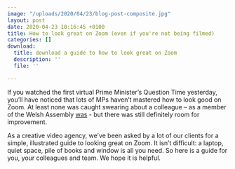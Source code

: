 ```yaml
---
image: "/uploads/2020/04/23/blog-post-composite.jpg"
layout: post
date: 2020-04-23 10:16:45 +0100
title: How to look great on Zoom (even if you're not being filmed)
categories: []
download:
  title: download a guide to how to look great on Zoom
  description: ''
  file: ''

---
```

If you watched the first virtual Prime Minister’s Question Time yesterday, you’ll have noticed that lots of MPs haven’t mastered how to look good on Zoom. At least none was caught swearing about a colleague – as a member of the Welsh Assembly [was](https://order-order.com/2020/04/22/watch-welsh-health-ministers-f-word-facetime-faux-pas/) - but there was still definitely room for improvement.

As a creative video agency, we’ve been asked by a lot of our clients for a simple, illustrated guide to looking great on Zoom. It isn’t difficult: a laptop, quiet space, pile of books and window is all you need. So here is a guide for you, your colleagues and team. We hope it is helpful.